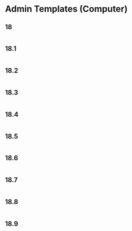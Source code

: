 # Admin Templates (Computer)

## 18  
 ```{include} ./18/18.md
 ``` 
## 18.1  
 ```{include} ./18/18.1.md
 ``` 
## 18.2  
 ```{include} ./18/18.2.md
 ``` 
## 18.3  
 ```{include} ./18/18.3.md
 ``` 
## 18.4  
 ```{include} ./18/18.4.md
 ``` 
## 18.5  
 ```{include} ./18/18.5.md
 ``` 
## 18.6  
 ```{include} ./18/18.6.md
 ``` 
## 18.7  
 ```{include} ./18/18.7.md
 ``` 
## 18.8  
 ```{include} ./18/18.8.md
 ``` 
## 18.9  
 ```{include} ./18/18.9.md
 ``` 
